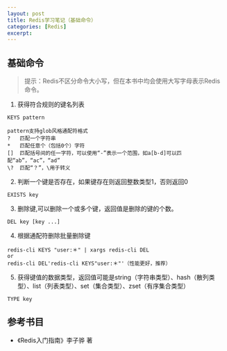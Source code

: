 ```yaml
---
layout: post
title: Redis学习笔记（基础命令）
categories: [Redis]
excerpt: 
---
```


## 基础命令

> 提示：Redis不区分命令大小写，但在本书中均会使用大写字母表示Redis命令。

1. 获得符合规则的键名列表
```
KEYS pattern

pattern支持glob风格通配符格式
?   匹配一个字符串
*   匹配任意个（包括0个）字符
[]  匹配括号间的任一字符，可以使用“-”表示一个范围，如a[b-d]可以匹配“ab”，“ac”，“ad”
\?  匹配“？”，\用于转义
```

2. 判断一个键是否存在，如果键存在则返回整数类型1，否则返回0
```
EXISTS key
```

3. 删除键,可以删除一个或多个键，返回值是删除的键的个数。
```
DEL key [key ...]
```

4. 根据通配符删除批量删除键
```
redis-cli KEYS "user:＊" | xargs redis-cli DEL
or
redis-cli DEL'redis-cli KEYS"user:＊"'（性能更好，推荐）
```

5. 获得键值的数据类型，返回值可能是string（字符串类型）、hash（散列类型）、list（列表类型）、set（集合类型）、zset（有序集合类型）
```
TYPE key
```

## 参考书目
- 《Redis入门指南》李子骅 著